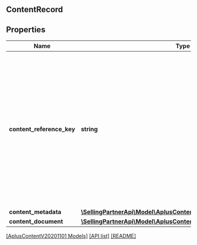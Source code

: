 ## ContentRecord

## Properties

Name | Type | Description | Notes
------------ | ------------- | ------------- | -------------
**content_reference_key** | **string** | A unique reference key for the A+ Content document. A content reference key cannot form a permalink and may change in the future. A content reference key is not guaranteed to match any A+ content identifier. |
**content_metadata** | [**\SellingPartnerApi\Model\AplusContentV20201101\ContentMetadata**](ContentMetadata.md) |  | [optional]
**content_document** | [**\SellingPartnerApi\Model\AplusContentV20201101\ContentDocument**](ContentDocument.md) |  | [optional]

[[AplusContentV20201101 Models]](../) [[API list]](../../Api) [[README]](../../../README.md)
